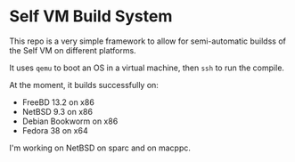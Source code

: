 # Self VM Build System

This repo is a very simple framework to allow for semi-automatic buildss of the Self VM on different platforms.

It uses `qemu` to boot an OS in a virtual machine, then `ssh` to run the compile.

At the moment, it builds successfully on:

- FreeBD 13.2 on x86
- NetBSD 9.3 on x86
- Debian Bookworm on x86
- Fedora 38 on x64

I'm working on NetBSD on sparc and on macppc.